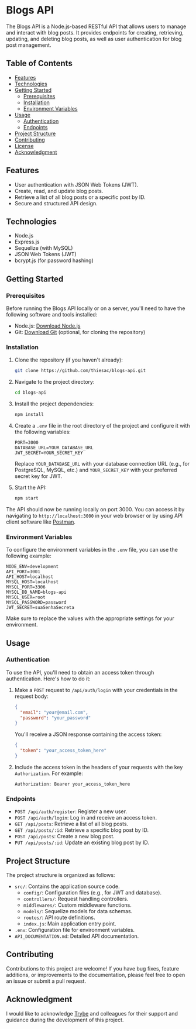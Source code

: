 # Blogs API

The Blogs API is a Node.js-based RESTful API that allows users to manage and interact with blog posts. It provides endpoints for creating, retrieving, updating, and deleting blog posts, as well as user authentication for blog post management.

## Table of Contents

- [Features](#features)
- [Technologies](#technologies)
- [Getting Started](#getting-started)
  - [Prerequisites](#prerequisites)
  - [Installation](#installation)
  - [Environment Variables](#environment-variables)
- [Usage](#usage)
  - [Authentication](#authentication)
  - [Endpoints](#endpoints)
- [Project Structure](#project-structure)
- [Contributing](#contributing)
- [License](#license)
- [Acknowledgment](#acknowledgment)

## Features

- User authentication with JSON Web Tokens (JWT).
- Create, read, and update blog posts.
- Retrieve a list of all blog posts or a specific post by ID.
- Secure and structured API design.

## Technologies

- Node.js
- Express.js
- Sequelize (with MySQL)
- JSON Web Tokens (JWT)
- bcrypt.js (for password hashing)

## Getting Started

### Prerequisites

Before running the Blogs API locally or on a server, you'll need to have the following software and tools installed:

- Node.js: [Download Node.js](https://nodejs.org/)
- Git: [Download Git](https://git-scm.com/downloads) (optional, for cloning the repository)

### Installation

1. Clone the repository (if you haven't already):

   ```bash
   git clone https://github.com/thiesac/blogs-api.git
   ```

2. Navigate to the project directory:

   ```bash
   cd blogs-api
   ```

3. Install the project dependencies:

   ```bash
   npm install
   ```

4. Create a `.env` file in the root directory of the project and configure it with the following variables:

   ```env
   PORT=3000
   DATABASE_URL=YOUR_DATABASE_URL
   JWT_SECRET=YOUR_SECRET_KEY
   ```

   Replace `YOUR_DATABASE_URL` with your database connection URL (e.g., for PostgreSQL, MySQL, etc.) and `YOUR_SECRET_KEY` with your preferred secret key for JWT.

5. Start the API:

   ```bash
   npm start
   ```

The API should now be running locally on port 3000. You can access it by navigating to `http://localhost:3000` in your web browser or by using API client software like [Postman](https://www.postman.com/).

### Environment Variables

To configure the environment variables in the `.env` file, you can use the following example:

```env
NODE_ENV=development
API_PORT=3001
API_HOST=localhost
MYSQL_HOST=localhost
MYSQL_PORT=3306
MYSQL_DB_NAME=blogs-api
MYSQL_USER=root
MYSQL_PASSWORD=password
JWT_SECRET=suaSenhaSecreta
```

Make sure to replace the values with the appropriate settings for your environment.

## Usage

### Authentication

To use the API, you'll need to obtain an access token through authentication. Here's how to do it:

1. Make a `POST` request to `/api/auth/login` with your credentials in the request body:

   ```json
   {
     "email": "your@email.com",
     "password": "your_password"
   }
   ```

   You'll receive a JSON response containing the access token:

   ```json
   {
     "token": "your_access_token_here"
   }
   ```

2. Include the access token in the headers of your requests with the key `Authorization`. For example:

   ```http
   Authorization: Bearer your_access_token_here
   ```

### Endpoints

- `POST /api/auth/register`: Register a new user.
- `POST /api/auth/login`: Log in and receive an access token.
- `GET /api/posts`: Retrieve a list of all blog posts.
- `GET /api/posts/:id`: Retrieve a specific blog post by ID.
- `POST /api/posts`: Create a new blog post.
- `PUT /api/posts/:id`: Update an existing blog post by ID.

## Project Structure

The project structure is organized as follows:

- `src/`: Contains the application source code.
  - `config/`: Configuration files (e.g., for JWT and database).
  - `controllers/`: Request handling controllers.
  - `middlewares/`: Custom middleware functions.
  - `models/`: Sequelize models for data schemas.
  - `routes/`: API route definitions.
  - `index.js`: Main application entry point.
- `.env`: Configuration file for environment variables.
- `API_DOCUMENTATION.md`: Detailed API documentation.

## Contributing

Contributions to this project are welcome! If you have bug fixes, feature additions, or improvements to the documentation, please feel free to open an issue or submit a pull request.


## Acknowledgment

I would like to acknowledge [Trybe](https://www.betrybe.com/) and colleagues for their support and guidance during the development of this project.
